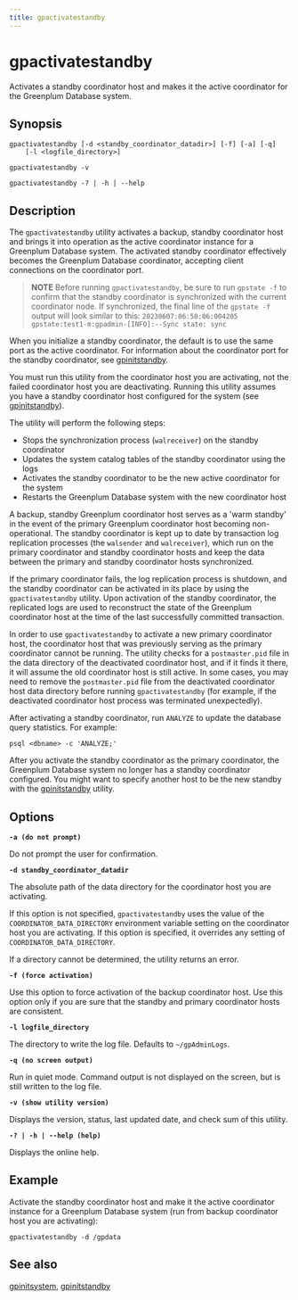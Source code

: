 ```yaml
---
title: gpactivatestandby
---
```


# gpactivatestandby

Activates a standby coordinator host and makes it the active coordinator for the Greenplum Database system.

## Synopsis

```shell
gpactivatestandby [-d <standby_coordinator_datadir>] [-f] [-a] [-q] 
    [-l <logfile_directory>]

gpactivatestandby -v 

gpactivatestandby -? | -h | --help
```

## Description

The `gpactivatestandby` utility activates a backup, standby coordinator host and brings it into operation as the active coordinator instance for a Greenplum Database system. The activated standby coordinator effectively becomes the Greenplum Database coordinator, accepting client connections on the coordinator port.

>**NOTE**
>Before running `gpactivatestandby`, be sure to run `gpstate -f` to confirm that the standby coordinator is synchronized with the current coordinator node. If synchronized, the final line of the `gpstate -f` output will look similar to this: `20230607:06:50:06:004205 gpstate:test1-m:gpadmin-[INFO]:--Sync state: sync`

When you initialize a standby coordinator, the default is to use the same port as the active coordinator. For information about the coordinator port for the standby coordinator, see [gpinitstandby](/docs/system-utilities/db-util-gpinitstandby.md). 

You must run this utility from the coordinator host you are activating, not the failed coordinator host you are deactivating. Running this utility assumes you have a standby coordinator host configured for the system (see [gpinitstandby](/docs/system-utilities/db-util-gpinitstandby.md)).

The utility will perform the following steps:

- Stops the synchronization process (`walreceiver`) on the standby coordinator
- Updates the system catalog tables of the standby coordinator using the logs
- Activates the standby coordinator to be the new active coordinator for the system
- Restarts the Greenplum Database system with the new coordinator host

A backup, standby Greenplum coordinator host serves as a 'warm standby' in the event of the primary Greenplum coordinator host becoming non-operational. The standby coordinator is kept up to date by transaction log replication processes (the `walsender` and `walreceiver`), which run on the primary coordinator and standby coordinator hosts and keep the data between the primary and standby coordinator hosts synchronized.

If the primary coordinator fails, the log replication process is shutdown, and the standby coordinator can be activated in its place by using the `gpactivatestandby` utility. Upon activation of the standby coordinator, the replicated logs are used to reconstruct the state of the Greenplum coordinator host at the time of the last successfully committed transaction.

In order to use `gpactivatestandby` to activate a new primary coordinator host, the coordinator host that was previously serving as the primary coordinator cannot be running. The utility checks for a `postmaster.pid` file in the data directory of the deactivated coordinator host, and if it finds it there, it will assume the old coordinator host is still active. In some cases, you may need to remove the `postmaster.pid` file from the deactivated coordinator host data directory before running `gpactivatestandby` (for example, if the deactivated coordinator host process was terminated unexpectedly).

After activating a standby coordinator, run `ANALYZE` to update the database query statistics. For example:

```shell
psql <dbname> -c 'ANALYZE;'
```

After you activate the standby coordinator as the primary coordinator, the Greenplum Database system no longer has a standby coordinator configured. You might want to specify another host to be the new standby with the [gpinitstandby](/docs/system-utilities/db-util-gpinitstandby.md) utility.

## Options

**`-a (do not prompt)`**

Do not prompt the user for confirmation.

**`-d standby_coordinator_datadir`**

The absolute path of the data directory for the coordinator host you are activating.

If this option is not specified, `gpactivatestandby` uses the value of the `COORDINATOR_DATA_DIRECTORY` environment variable setting on the coordinator host you are activating. If this option is specified, it overrides any setting of `COORDINATOR_DATA_DIRECTORY`.

If a directory cannot be determined, the utility returns an error.

**`-f (force activation)`**

Use this option to force activation of the backup coordinator host. Use this option only if you are sure that the standby and primary coordinator hosts are consistent.

**`-l logfile_directory`**

The directory to write the log file. Defaults to `~/gpAdminLogs`.

**`-q (no screen output)`**

Run in quiet mode. Command output is not displayed on the screen, but is still written to the log file.

**`-v (show utility version)`**

Displays the version, status, last updated date, and check sum of this utility.

**`-? | -h | --help (help)`**

Displays the online help.

## Example

Activate the standby coordinator host and make it the active coordinator instance for a Greenplum Database system (run from backup coordinator host you are activating):

```shell
gpactivatestandby -d /gpdata
```

## See also

[gpinitsystem](/docs/system-utilities/db-util-gpinitsystem.md), [gpinitstandby](/docs/system-utilities/db-util-gpinitstandby.md)
